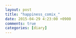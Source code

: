```yaml
---
layout: post
title: "happiness_comix_"
date: 2015-04-29 4:23:00 +0900
comments: true 
categories: [diary] 
---
```

 
 
